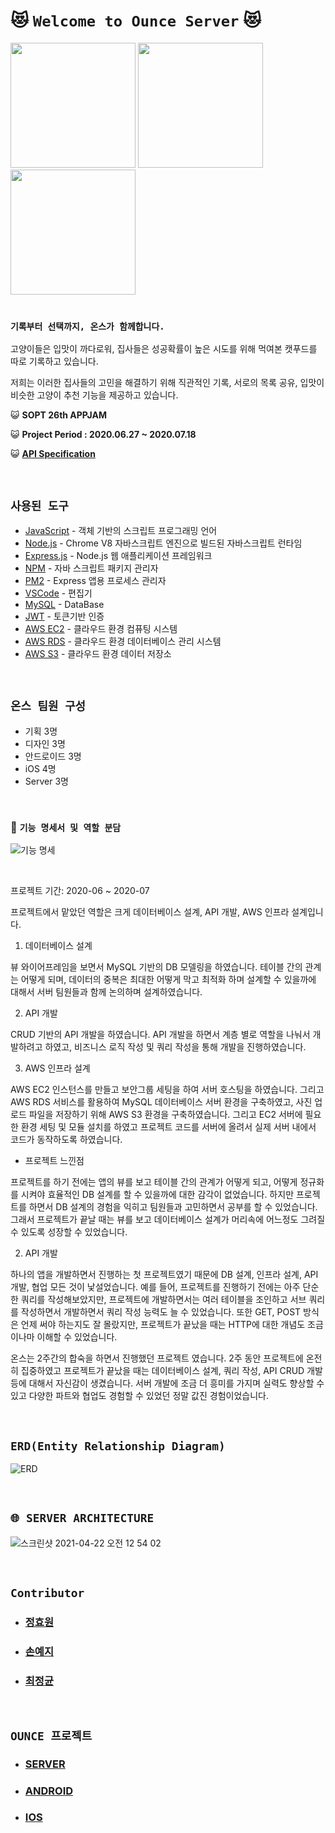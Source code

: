 # :heart_eyes_cat: `Welcome to Ounce Server` :heart_eyes_cat:

<div>
 <img src="https://user-images.githubusercontent.com/45676906/87784220-d8f44180-c870-11ea-9821-9ea4a09e8b26.jpg" width="200" height="200">
 <img src="https://user-images.githubusercontent.com/55784772/87793259-f977c800-c87f-11ea-816e-bc99f55c040d.png" width="200" height="200">
 <img src="https://user-images.githubusercontent.com/45676906/87784325-02ad6880-c871-11ea-9008-5e7f6cc57a04.jpg" width="200" height="200">
 
</div>
<br>

### `기록부터 선택까지, 온스가 함께합니다.`

고양이들은 입맛이 까다로워, 집사들은 성공확률이 높은 시도를 위해 먹여본 캣푸드를 따로 기록하고 있습니다. 

저희는 이러한 집사들의 고민을 해결하기 위해 직관적인 기록, 서로의 목록 공유, 입맛이 비슷한 고양이 추천 기능을 제공하고 있습니다.


:smiley_cat: <b>SOPT 26th APPJAM</b>

:smiley_cat: <b>Project Period : 2020.06.27 ~ 2020.07.18</b>

:smiley_cat: <b>[API Specification](https://github.com/We-are-Ounce/OUNCE_Server/wiki)</b>

<br>

## `사용된 도구`

- [JavaScript]() - 객체 기반의 스크립트 프로그래밍 언어
- [Node.js]() - Chrome V8 자바스크립트 엔진으로 빌드된 자바스크립트 런타임
- [Express.js]() - Node.js 웹 애플리케이션 프레임워크
- [NPM]() - 자바 스크립트 패키지 관리자
- [PM2]() - Express 앱용 프로세스 관리자
- [VSCode]() - 편집기
- [MySQL]() - DataBase
- [JWT]() - 토큰기반 인증
- [AWS EC2]() - 클라우드 환경 컴퓨팅 시스템
- [AWS RDS]() - 클라우드 환경 데이터베이스 관리 시스템
- [AWS S3]() - 클라우드 환경 데이터 저장소

<br>

## `온스 팀원 구성`

- 기획 3명
- 디자인 3명
- 안드로이드 3명
- iOS 4명
- Server 3명

<br>

### :open_file_folder: `기능 명세서 및 역할 분담`

![기능 명세](https://user-images.githubusercontent.com/55784772/87781603-eeb33800-c86b-11ea-9570-c3549c04fe34.PNG)

<br>

프로젝트 기간: 2020-06 ~ 2020-07

프로젝트에서 맡았던 역할은 크게 데이터베이스 설계, API 개발, AWS 인프라 설계입니다. 

1. 데이터베이스 설계

뷰 와이어프레임을 보면서 MySQL 기반의 DB 모델링을 하였습니다. 테이블 간의 관계는 어떻게 되며, 데이터의 중복은 최대한 어떻게 막고 최적화 하며 설계할 수 있을까에 대해서 서버 팀원들과 함께 논의하며 설계하였습니다. 


2. API 개발

CRUD 기반의 API 개발을 하였습니다. API 개발을 하면서 계층 별로 역할을 나눠서 개발하려고 하였고, 비즈니스 로직 작성 및 쿼리 작성을 통해 개발을 진행하였습니다. 

3. AWS 인프라 설계

AWS EC2 인스턴스를 만들고 보안그룹 세팅을 하여 서버 호스팅을 하였습니다. 그리고 AWS RDS 서비스를 활용하여 MySQL 데이터베이스 서버 환경을 구축하였고, 사진 업로드 파일을 저장하기 위해 AWS S3 환경을 구축하였습니다. 그리고 EC2 서버에 필요한 환경 세팅 및 모듈 설치를 하였고 프로젝트 코드를 서버에 올려서 실제 서버 내에서 코드가 동작하도록 하였습니다. 


- 프로젝트 느낀점

프로젝트를 하기 전에는 앱의 뷰를 보고 테이블 간의 관계가 어떻게 되고, 어떻게 정규화를 시켜야 효율적인 DB 설계를 할 수 있을까에 대한 감각이 없었습니다. 하지만 프로젝트를 하면서 DB 설계의 경험을 익히고 팀원들과 고민하면서 공부를 할 수 있었습니다.  그래서 프로젝트가 끝날 때는 뷰를 보고 데이터베이스 설계가 머리속에 어느정도 그려질 수 있도록 성장할 수 있었습니다. 

2. API 개발

하나의 앱을 개발하면서 진행하는 첫 프로젝트였기 때문에 DB 설계, 인프라 설계, API 개발, 협업 모든 것이 낯설었습니다. 예를 들어, 프로젝트를 진행하기 전에는 아주 단순한 쿼리를 작성해보았지만, 프로젝트에 개발하면서는 여러 테이블을 조인하고 서브 쿼리를 작성하면서 개발하면서 쿼리 작성 능력도 늘 수 있었습니다. 또한 GET, POST 방식은 언제 써야 하는지도 잘 몰랐지만, 프로젝트가 끝났을 때는 HTTP에 대한 개념도 조금이나마 이해할 수 있었습니다. 

온스는 2주간의 합숙을 하면서 진행했던 프로젝트 였습니다. 2주 동안 프로젝트에 온전히 집중하였고 프로젝트가 끝났을 때는 데이터베이스 설계, 쿼리 작성, API CRUD 개발 등에 대해서 자신감이 생겼습니다. 서버 개발에 조금 더 흥미를 가지며 실력도 향상할 수 있고 다양한 파트와 협업도 경험할 수 있었던 정말 값진 경험이었습니다. 

<br>

## `ERD(Entity Relationship Diagram)`

![ERD](https://user-images.githubusercontent.com/55784772/87702220-18208500-c7d4-11ea-8e54-f83f972f1d83.PNG)

<br>

## `🌐 SERVER ARCHITECTURE`


![스크린샷 2021-04-22 오전 12 54 02](https://user-images.githubusercontent.com/45676906/115583862-3e47f800-a305-11eb-8dde-f32c4788c49f.png)


<br>

## `Contributor`

- ### [정효원](https://github.com/Jeong-Hyowon)
- ### [손예지](https://github.com/yezgoget)
- ### [최정균](https://github.com/wjdrbs96)


<br>

## `OUNCE 프로젝트`
- ### [SERVER](https://github.com/We-are-Ounce/OUNCE_Server)
- ### [ANDROID](https://github.com/We-are-Ounce/OUNCE_Android)
- ### [IOS](https://github.com/We-are-Ounce/OUNCE_iOS)